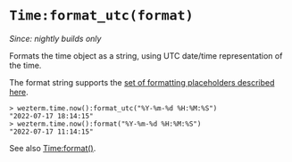 # `Time:format_utc(format)`

*Since: nightly builds only*

Formats the time object as a string, using UTC date/time representation of the time.

The format string supports the [set of formatting placeholders described here](https://docs.rs/chrono/latest/chrono/format/strftime/index.html).

```
> wezterm.time.now():format_utc("%Y-%m-%d %H:%M:%S")
"2022-07-17 18:14:15"
> wezterm.time.now():format("%Y-%m-%d %H:%M:%S")
"2022-07-17 11:14:15"
```

See also [Time:format()](format.md).

